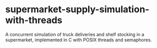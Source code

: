 # supermarket-supply-simulation-with-threads
A concurrent simulation of truck deliveries and shelf stocking in a supermarket, implemented in C with POSIX threads and semaphores.
